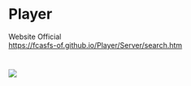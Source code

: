 # Player

 Website Official <br/>
https://fcasfs-of.github.io/Player/Server/search.htm



# 
<img src="https://fcasfs-of.github.io/Player/Screenshot_20211121-133903.jpg" />




